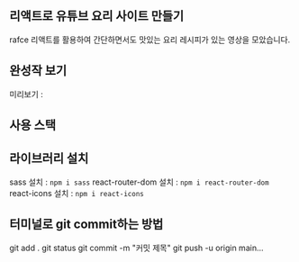 ## 리액트로 유튜브 요리 사이트 만들기

rafce
리액트를 활용하여 간단하면서도 맛있는 요리 레시피가 있는 영상을 모았습니다.

## 완성작 보기
미리보기 : 

## 사용 스택

## 라이브러리 설치
sass 설치 : `npm i sass`
react-router-dom 설치 : `npm i react-router-dom`
react-icons 설치 : `npm i react-icons`



## 터미널로 git commit하는 방법
git add .
git status
git commit -m "커밋 제목"
git push -u origin main...